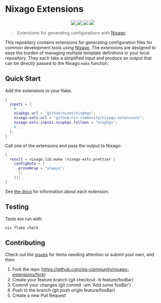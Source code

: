 # Nixago Extensions

<p align="center">
    <a href="https://github.com/nix-community/nixago-extensions/actions/workflows/ci.yml">
        <img src="https://img.shields.io/github/workflow/status/nix-community/nixago-extensions/CI?label=CI"/>
    </a>
    <a href="https://nix-community.github.io/nixago-extensions">
        <img src="https://img.shields.io/github/workflow/status/nix-community/nixago-extensions/CI?label=Docs"/>
    </a>
    <img src="https://img.shields.io/github/license/nix-community/nixago-extensions"/>
    <a href="https://builtwithnix.org">
        <img src="https://img.shields.io/badge/-Built%20with%20Nix-green">
    </a>
</p>

> Extensions for generating configurations with [Nixago][1].

This repository contains extensions for generating configuration files for
common development tools using [Nixago][1]. The extensions are designed to ease
the burden of managing multiple template definitions in your local repository.
They each take a simplified input and produce an output that can be directly
passed to the Nixago `make` function.

## Quick Start

Add the extensions to your flake.

```nix
{
  inputs = {
    # ...
    nixpkgs.url = "github:nixos/nixpkgs";
    nixago-exts.url = "github:nix-community/nixago-extensions";
    nixago-exts.inputs.nixpkgs.follows = "nixpkgs";
    # ...
  };
}
```

Call one of the extensions and pass the output to Nixago:

```nix
{
  result = nixago.lib.make (nixago-exts.prettier {
    configData = {
      proseWrap = "always";
      };
    });
}
```

See [the docs][2] for information about each extension.

## Testing

Tests are run with:

```shell
nix flake check
```

## Contributing

Check out the [issues][3] for items needing attention or submit your own, and
then:

1. Fork the repo (<https://github.com/nix-community/nixago-extensions/fork>)
2. Create your feature branch (git checkout -b feature/fooBar)
3. Commit your changes (git commit -am 'Add some fooBar')
4. Push to the branch (git push origin feature/fooBar)
5. Create a new Pull Request

[1]: https://github.com/nix-community/nixago
[2]: https://nix-community.github.io/nixago-extensions/
[3]: https://github.com/nix-community/nixago-extensions/issues
